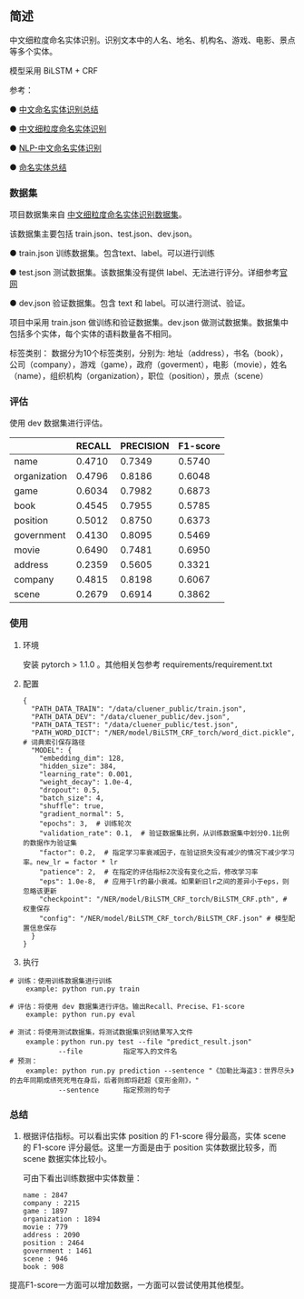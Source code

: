 ## 简述

中文细粒度命名实体识别。识别文本中的人名、地名、机构名、游戏、电影、景点等多个实体。

模型采用 BiLSTM + CRF

参考：

● [中文命名实体识别总结](https://www.jianshu.com/p/34a5c6b9bb3e)

● [中文细粒度命名实体识别](https://zhuanlan.zhihu.com/p/103034432?utm_source=wechat_session)

● [NLP-中文命名实体识别](https://blog.csdn.net/MaggicalQ/article/details/88980534)

● [命名实体总结](https://www.cnblogs.com/nxf-rabbit75/archive/2019/04/18/10727769.html)

### 数据集

项目数据集来自 [中文细粒度命名实体识别数据集](https://www.cluebenchmarks.com/introduce.html)。

该数据集主要包括 train.json、test.json、dev.json。

● train.json 训练数据集。包含text、label。可以进行训练

● test.json 测试数据集。该数据集没有提供 label、无法进行评分。详细参考[官网](https://www.cluebenchmarks.com/introduce.html)

● dev.json 验证数据集。包含 text 和 label。可以进行测试、验证。

项目中采用 train.json 做训练和验证数据集。dev.json 做测试数据集。数据集中包括多个实体，每个实体的语料数量各不相同。

标签类别：
数据分为10个标签类别，分别为: 地址（address），书名（book），公司（company），游戏（game），政府（goverment），电影（movie），姓名（name），组织机构（organization），职位（position），景点（scene）

### 评估

使用 dev 数据集进行评估。

|              | RECALL | PRECISION | F1-score |
| ------------ | ------ | --------- | -------- |
| name         | 0.4710 | 0.7349    | 0.5740   |
| organization | 0.4796 | 0.8186    | 0.6048   |
| game         | 0.6034 | 0.7982    | 0.6873   |
| book         | 0.4545 | 0.7955    | 0.5785   |
| position     | 0.5012 | 0.8750    | 0.6373   |
| government   | 0.4130 | 0.8095    | 0.5469   |
| movie        | 0.6490 | 0.7481    | 0.6950   |
| address      | 0.2359 | 0.5605    | 0.3321   |
| company      | 0.4815 | 0.8198    | 0.6067   |
| scene        | 0.2679 | 0.6914    | 0.3862   |

### 使用

1. 环境

   安装 pytorch  > 1.1.0  。其他相关包参考 requirements/requirement.txt

2. 配置

   ```
   {
     "PATH_DATA_TRAIN": "/data/cluener_public/train.json",
     "PATH_DATA_DEV": "/data/cluener_public/dev.json",
     "PATH_DATA_TEST": "/data/cluener_public/test.json",
     "PATH_WORD_DICT": "/NER/model/BiLSTM_CRF_torch/word_dict.pickle", # 词典索引保存路径
     "MODEL": {
       "embedding_dim": 128,
       "hidden_size": 384,
       "learning_rate": 0.001,
       "weight_decay": 1.0e-4,
       "dropout": 0.5,
       "batch_size": 4,
       "shuffle": true,
       "gradient_normal": 5,
       "epochs": 3,  # 训练轮次
       "validation_rate": 0.1,  # 验证数据集比例，从训练数据集中划分0.1比例的数据作为验证集
       "factor": 0.2,  # 指定学习率衰减因子，在验证损失没有减少的情况下减少学习率。new_lr = factor * lr
       "patience": 2,  # 在指定的评估指标2次没有变化之后，修改学习率
       "eps": 1.0e-8,  # 应用于lr的最小衰减。如果新旧lr之间的差异小于eps，则忽略该更新
       "checkpoint": "/NER/model/BiLSTM_CRF_torch/BiLSTM_CRF.pth", # 权重保存
       "config": "/NER/model/BiLSTM_CRF_torch/BiLSTM_CRF.json" # 模型配置信息保存
     }
   }
   ```

3. 执行

```
# 训练：使用训练数据集进行训练
    example: python run.py train

# 评估：将使用 dev 数据集进行评估。输出Recall、Precise、F1-score
    example: python run.py eval

# 测试：将使用测试数据集，将测试数据集识别结果写入文件
    example：python run.py test --file "predict_result.json"
            --file          指定写入的文件名
# 预测：
    example: python run.py prediction --sentence "《加勒比海盗3：世界尽头》的去年同期成绩死死甩在身后，后者则即将赶超《变形金刚》，"
            --sentence      指定预测的句子
```

### 总结

1. 根据评估指标。可以看出实体 position 的 F1-score 得分最高，实体 scene 的 F1-score 评分最低。这里一方面是由于 position 实体数据比较多，而 scene 数据实体比较小。

   可由下看出训练数据中实体数量：

   ```
   name : 2847
   company : 2215
   game : 1897
   organization : 1894
   movie : 779
   address : 2090
   position : 2464
   government : 1461
   scene : 946
   book : 908
   ```

提高F1-score一方面可以增加数据，一方面可以尝试使用其他模型。

